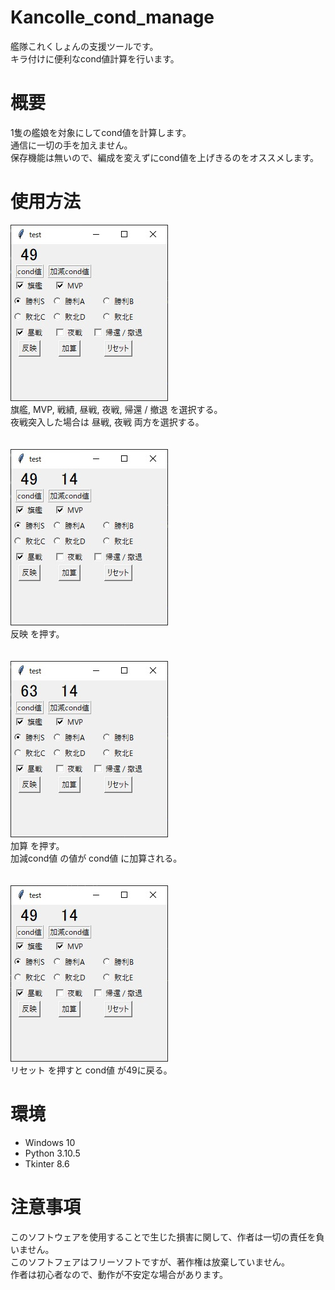 # Kancolle_cond_manage
艦隊これくしょんの支援ツールです。<br>
キラ付けに便利なcond値計算を行います。

# 概要
1隻の艦娘を対象にしてcond値を計算します。<br>
通信に一切の手を加えません。<br>
保存機能は無いので、編成を変えずにcond値を上げきるのをオススメします。

# 使用方法
![](/images/1.jpg)<br>
旗艦, MVP, 戦績, 昼戦, 夜戦, 帰還 / 撤退 を選択する。<br>
夜戦突入した場合は 昼戦, 夜戦 両方を選択する。<br>
<br>
<br>
![](/images/2.jpg)<br>
反映 を押す。<br>
<br>
<br>
![](/images/3.jpg)<br>
加算 を押す。<br>
加減cond値 の値が cond値 に加算される。<br>
<br>
<br>
![](/images/4.jpg)<br>
リセット を押すと cond値 が49に戻る。

# 環境
- Windows 10
- Python 3.10.5
- Tkinter 8.6

# 注意事項
このソフトウェアを使用することで生じた損害に関して、作者は一切の責任を負いません。<br>
このソフトフェアはフリーソフトですが、著作権は放棄していません。<br>
作者は初心者なので、動作が不安定な場合があります。